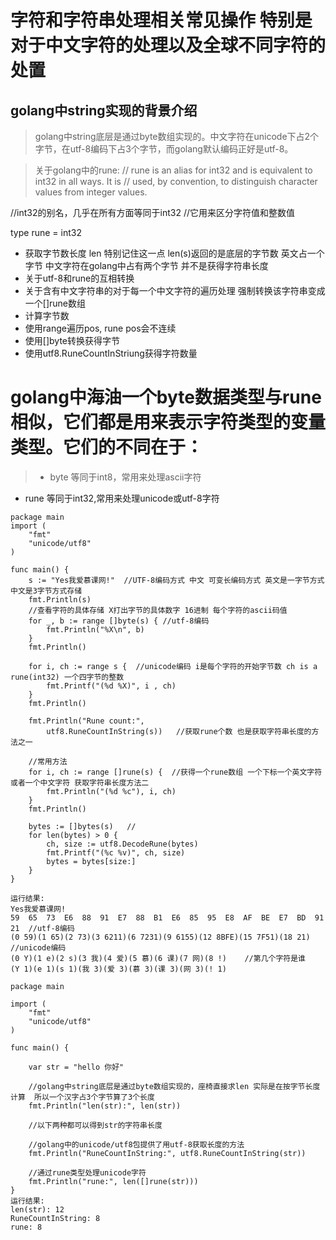 # 字符和字符串处理相关常见操作 特别是对于中文字符的处理以及全球不同字符的处置

## golang中string实现的背景介绍
> golang中string底层是通过byte数组实现的。中文字符在unicode下占2个字节，在utf-8编码下占3个字节，而golang默认编码正好是utf-8。

> 关于golang中的rune:
// rune is an alias for int32 and is equivalent to int32 in all ways. It is
// used, by convention, to distinguish character values from integer values.

//int32的别名，几乎在所有方面等同于int32
//它用来区分字符值和整数值

type rune = int32

* 获取字节数长度 len 特别记住这一点 len(s)返回的是底层的字节数 英文占一个字节 中文字符在golang中占有两个字节 并不是获得字符串长度
* 关于utf-8和rune的互相转换
* 关于含有中文字符串的对于每一个中文字符的遍历处理 强制转换该字符串变成一个[]rune数组
* 计算字节数
* 使用range遍历pos, rune pos会不连续
* 使用[]byte转换获得字节
* 使用utf8.RuneCountInStriung获得字符数量

# golang中海油一个byte数据类型与rune相似，它们都是用来表示字符类型的变量类型。它们的不同在于：

> * byte 等同于int8，常用来处理ascii字符
  * rune 等同于int32,常用来处理unicode或utf-8字符


```golang
package main 
import (
	"fmt"
	"unicode/utf8"
)

func main() {
	s := "Yes我爱慕课网!"  //UTF-8编码方式 中文 可变长编码方式 英文是一字节方式 中文是3字节方式存储
	fmt.Println(s)
	//查看字符的具体存储 X打出字节的具体数字 16进制 每个字符的ascii码值
	for _, b := range []byte(s) { //utf-8编码
		fmt.Println("%X\n", b)   	
	}
	fmt.Println()

	for i, ch := range s {  //unicode编码 i是每个字符的开始字节数 ch is a rune(int32) 一个四字节的整数
		fmt.Printf("(%d %X)", i , ch)
	}
	fmt.Println()

	fmt.Println("Rune count:",
		utf8.RuneCountInString(s))   //获取rune个数 也是获取字符串长度的方法之一

	//常用方法
	for i, ch := range []rune(s) {  //获得一个rune数组 一个下标一个英文字符或者一个中文字符 获取字符串长度方法二
		fmt.Println("(%d %c"), i, ch)
	}
	fmt.Println()

	bytes := []bytes(s)   //
	for len(bytes) > 0 {
		ch, size := utf8.DecodeRune(bytes)
		fmt.Printf("(%c %v)", ch, size)
		bytes = bytes[size:]
	}
}

运行结果:
Yes我爱慕课网!
59	65	73	E6	88	91	E7	88	B1	E6	85	95	E8	AF	BE	E7	BD	91	21	//utf-8编码
(0 59)(1 65)(2 73)(3 6211)(6 7231)(9 6155)(12 8BFE)(15 7F51)(18 21)   //unicode编码
(0 Y)(1 e)(2 s)(3 我)(4 爱)(5 慕)(6 课)(7 网)(8 !)    //第几个字符是谁
(Y 1)(e 1)(s 1)(我 3)(爱 3)(慕 3)(课 3)(网 3)(! 1)
```


```golang
package main

import (
    "fmt"
    "unicode/utf8"
)

func main() {

    var str = "hello 你好"

    //golang中string底层是通过byte数组实现的，座椅直接求len 实际是在按字节长度计算  所以一个汉字占3个字节算了3个长度
    fmt.Println("len(str):", len(str))
    
    //以下两种都可以得到str的字符串长度
    
    //golang中的unicode/utf8包提供了用utf-8获取长度的方法
    fmt.Println("RuneCountInString:", utf8.RuneCountInString(str))

    //通过rune类型处理unicode字符
    fmt.Println("rune:", len([]rune(str)))
}
运行结果:
len(str): 12
RuneCountInString: 8
rune: 8
```
